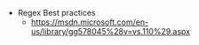 ﻿- Regex Best practices
	- https://msdn.microsoft.com/en-us/library/gg578045%28v=vs.110%29.aspx




